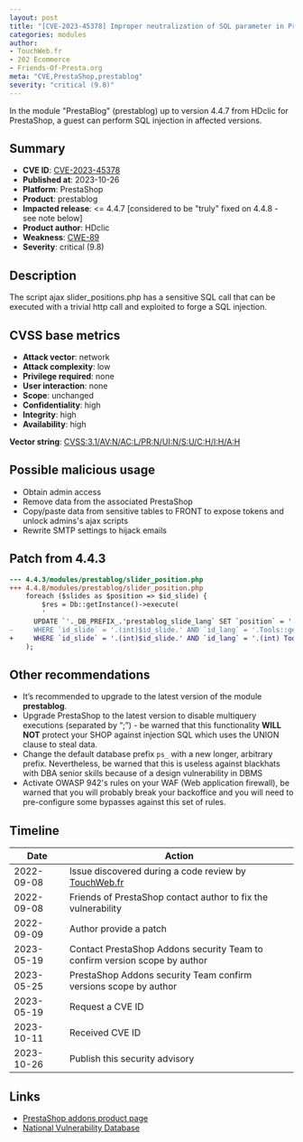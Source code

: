 ```yaml
---
layout: post
title: "[CVE-2023-45378] Improper neutralization of SQL parameter in PrestaBlog module for PrestaShop"
categories: modules
author:
- TouchWeb.fr
- 202 Ecommerce
- Friends-Of-Presta.org
meta: "CVE,PrestaShop,prestablog"
severity: "critical (9.8)"
---
```


In the module "PrestaBlog" (prestablog) up to version 4.4.7 from HDclic for PrestaShop, a guest can perform SQL injection in affected versions.


## Summary

* **CVE ID**: [CVE-2023-45378](https://cve.mitre.org/cgi-bin/cvename.cgi?name=CVE-2023-45378)
* **Published at**: 2023-10-26
* **Platform**: PrestaShop
* **Product**: prestablog
* **Impacted release**: <= 4.4.7  [considered to be "truly" fixed on 4.4.8 - see note below]
* **Product author**: HDclic
* **Weakness**: [CWE-89](https://cwe.mitre.org/data/definitions/89.html)
* **Severity**: critical (9.8)

## Description

The script ajax slider_positions.php has a sensitive SQL call that can be executed with a trivial http call and exploited to forge a SQL injection.

## CVSS base metrics

* **Attack vector**: network
* **Attack complexity**: low
* **Privilege required**: none
* **User interaction**: none
* **Scope**: unchanged
* **Confidentiality**: high
* **Integrity**: high
* **Availability**: high

**Vector string**: [CVSS:3.1/AV:N/AC:L/PR:N/UI:N/S:U/C:H/I:H/A:H](https://nvd.nist.gov/vuln-metrics/cvss/v3-calculator?vector=AV:N/AC:L/PR:N/UI:N/S:U/C:H/I:H/A:H)

## Possible malicious usage

* Obtain admin access
* Remove data from the associated PrestaShop
* Copy/paste data from sensitive tables to FRONT to expose tokens and unlock admins's ajax scripts
* Rewrite SMTP settings to hijack emails


## Patch from 4.4.3

```diff
--- 4.4.3/modules/prestablog/slider_position.php
+++ 4.4.8/modules/prestablog/slider_position.php
    foreach ($slides as $position => $id_slide) {
        $res = Db::getInstance()->execute(
        '
      UPDATE `'._DB_PREFIX_.'prestablog_slide_lang` SET `position` = '.(int)$position.'
-     WHERE `id_slide` = '.(int)$id_slide.' AND `id_lang` = '.Tools::getValue('languesup')
+     WHERE `id_slide` = '.(int)$id_slide.' AND `id_lang` = '.(int) Tools::getValue('languesup')
    );
```

## Other recommendations

* It’s recommended to upgrade to the latest version of the module **prestablog**.
* Upgrade PrestaShop to the latest version to disable multiquery executions (separated by “;”) - be warned that this functionality **WILL NOT** protect your SHOP against injection SQL which uses the UNION clause to steal data.
* Change the default database prefix `ps_` with a new longer, arbitrary prefix. Nevertheless, be warned that this is useless against blackhats with DBA senior skills because of a design vulnerability in DBMS
* Activate OWASP 942's rules on your WAF (Web application firewall), be warned that you will probably break your backoffice and you will need to pre-configure some bypasses against this set of rules.

## Timeline

| Date | Action |
|--|--|
| 2022-09-08 | Issue discovered during a code review by [TouchWeb.fr](https://www.touchweb.fr) |
| 2022-09-08 | Friends of PrestaShop contact author to fix the vulnerability |
| 2022-09-09 | Author provide a patch |
| 2023-05-19 | Contact PrestaShop Addons security Team to confirm version scope by author |
| 2023-05-25 | PrestaShop Addons security Team confirm versions scope by author |
| 2023-05-19 | Request a CVE ID |
| 2023-10-11 | Received CVE ID |
| 2023-10-26 | Publish this security advisory |

## Links

* [PrestaShop addons product page](https://addons.prestashop.com/fr/blog-forum-actualites/4731-prestablog-un-blog-professionnel-pour-votre-boutique.html)
* [National Vulnerability Database](https://nvd.nist.gov/vuln/detail/CVE-2023-45378)
